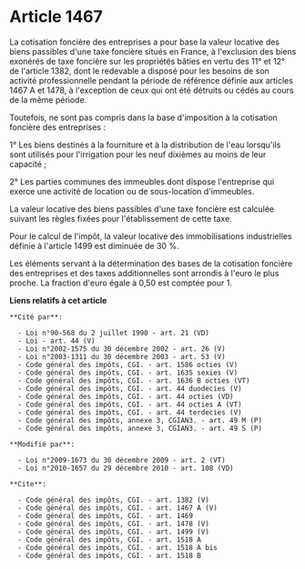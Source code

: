 # Article 1467

La cotisation foncière des entreprises a pour base la valeur locative des biens passibles d'une taxe foncière situés en
France, à l'exclusion des biens exonérés de taxe foncière sur les propriétés bâties en vertu des 11° et 12° de l'article
1382, dont le redevable a disposé pour les besoins de son activité professionnelle pendant la période de référence définie
aux articles 1467 A et 1478, à l'exception de ceux qui ont été détruits ou cédés au cours de la même période. 

Toutefois, ne sont pas compris dans la base d'imposition à la cotisation foncière des entreprises : 

1° Les biens destinés à la fourniture et à la distribution de l'eau lorsqu'ils sont utilisés pour l'irrigation pour les neuf
dixièmes au moins de leur capacité ; 

2° Les parties communes des immeubles dont dispose l'entreprise qui exerce une activité de location ou de sous-location
d'immeubles. 

La valeur locative des biens passibles d'une taxe foncière est calculée suivant les règles fixées pour l'établissement de
cette taxe. 

Pour le calcul de l'impôt, la valeur locative des immobilisations industrielles définie à l'article 1499 est diminuée de 30
%. 

Les éléments servant à la détermination des bases de la cotisation foncière des entreprises et des taxes additionnelles sont
arrondis à l'euro le plus proche. La fraction d'euro égale à 0,50 est comptée pour 1.

**Liens relatifs à cet article**

	**Cité par**:

	  - Loi n°90-568 du 2 juillet 1990 - art. 21 (VD)
	  - Loi - art. 44 (V)
	  - Loi n°2002-1575 du 30 décembre 2002 - art. 26 (V)
	  - Loi n°2003-1311 du 30 décembre 2003 - art. 53 (V)
	  - Code général des impôts, CGI. - art. 1586 octies (V)
	  - Code général des impôts, CGI. - art. 1635 sexies (V)
	  - Code général des impôts, CGI. - art. 1636 B octies (VT)
	  - Code général des impôts, CGI. - art. 44 duodecies (V)
	  - Code général des impôts, CGI. - art. 44 octies (VD)
	  - Code général des impôts, CGI. - art. 44 octies A (VT)
	  - Code général des impôts, CGI. - art. 44 terdecies (V)
	  - Code général des impôts, annexe 3, CGIAN3. - art. 49 M (P)
	  - Code général des impôts, annexe 3, CGIAN3. - art. 49 S (P)

	**Modifié par**:

	  - Loi n°2009-1673 du 30 décembre 2009 - art. 2 (VT)
	  - Loi n°2010-1657 du 29 décembre 2010 - art. 108 (VD)

	**Cite**:

	  - Code général des impôts, CGI. - art. 1382 (V)
	  - Code général des impôts, CGI. - art. 1467 A (V)
	  - Code général des impôts, CGI. - art. 1469
	  - Code général des impôts, CGI. - art. 1478 (V)
	  - Code général des impôts, CGI. - art. 1499 (V)
	  - Code général des impôts, CGI. - art. 1518 A
	  - Code général des impôts, CGI. - art. 1518 A bis
	  - Code général des impôts, CGI. - art. 1518 B
